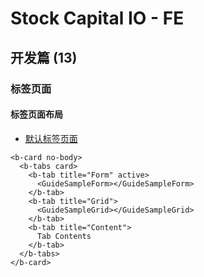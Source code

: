 # Stock Capital IO - FE

## 开发篇 (13)

### 标签页面

#### 标签页面布局

- [默认标签页面](/sample/fe/tabs)

> 
    <b-card no-body>
      <b-tabs card>
        <b-tab title="Form" active>
          <GuideSampleForm></GuideSampleForm>
        </b-tab>
        <b-tab title="Grid">
          <GuideSampleGrid></GuideSampleGrid>
        </b-tab>
        <b-tab title="Content">
          Tab Contents
        </b-tab>
      </b-tabs>
    </b-card>